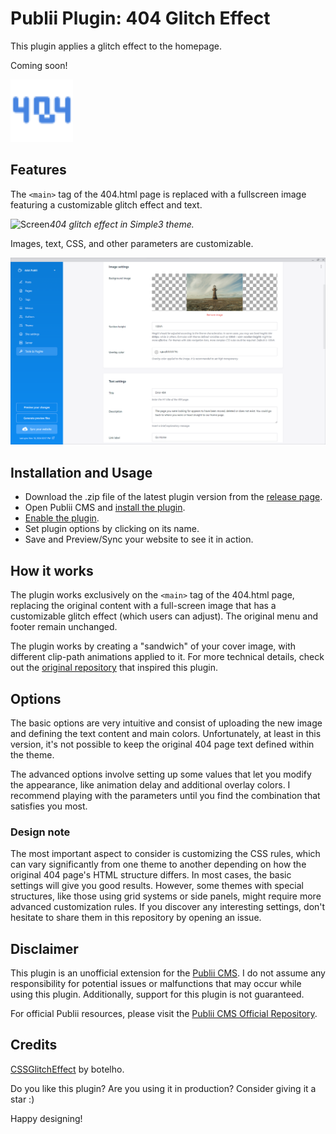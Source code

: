 # Publii Plugin: 404 Glitch Effect 
This plugin applies a glitch effect to the homepage.

Coming soon!

<p><img height="100" alt="publii plugin" title="Plugin icons" src="https://raw.githubusercontent.com/gpsblues/Publii-Plugin-404-Glitch-Effect/b5852c3caf483c827090fb81efcf4aa5ff9b0daa/.assets/thumbnail.svg"></p>

## Features
The `<main>` tag of the 404.html page is replaced with a fullscreen image featuring a customizable glitch effect and text.

![Screen](https://github.com/gpsblues/Publii-Plugin-404-Glitch-Effect/blob/main/.assets/screen.gif)*404 glitch effect in Simple3 theme.*

Images, text, CSS, and other parameters are customizable.

![Publii plugin screenshot](https://raw.githubusercontent.com/gpsblues/Publii-Plugin-404-Glitch-Effect/refs/heads/main/.assets/screen.png)

## Installation and Usage
- Download the .zip file of the latest plugin version from the [release page](https://github.com/gpsblues/Publii-Plugin-Front-Slider/releases/).
- Open Publii CMS and [install the plugin](https://getpublii.com/docs/plugins.html#installingplugins).
- [Enable the plugin](https://getpublii.com/docs/plugins.html#enablingplugins).
- Set plugin options by clicking on its name.
- Save and Preview/Sync your website to see it in action.

## How it works
The plugin works exclusively on the `<main>` tag of the 404.html page, replacing the original content with a full-screen image that has a customizable glitch effect (which users can adjust). The original menu and footer remain unchanged.

The plugin works by creating a "sandwich" of your cover image, with different clip-path animations applied to it. For more technical details, check out the [original repository](https://github.com/codrops/CSSGlitchEffect/) that inspired this plugin.

## Options
The basic options are very intuitive and consist of uploading the new image and defining the text content and main colors. Unfortunately, at least in this version, it's not possible to keep the original 404 page text defined within the theme.

The advanced options involve setting up some values that let you modify the appearance, like animation delay and additional overlay colors. I recommend playing with the parameters until you find the combination that satisfies you most.

### Design note
The most important aspect to consider is customizing the CSS rules, which can vary significantly from one theme to another depending on how the original 404 page's HTML structure differs.
In most cases, the basic settings will give you good results. However, some themes with special structures, like those using grid systems or side panels, might require more advanced customization rules.
If you discover any interesting settings, don't hesitate to share them in this repository by opening an issue.

## Disclaimer
This plugin is an unofficial extension for the [Publii CMS](https://getpublii.com/). I do not assume any responsibility for potential issues or malfunctions that may occur while using this plugin. Additionally, support for this plugin is not guaranteed.

For official Publii resources, please visit the [Publii CMS Official Repository](https://marketplace.getpublii.com/plugins/).

## Credits
[CSSGlitchEffect](https://github.com/codrops/CSSGlitchEffect/) by botelho.

Do you like this plugin? Are you using it in production? Consider giving it a star :)

Happy designing!
